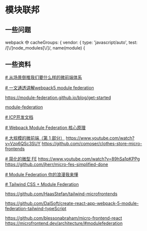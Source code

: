 # 模块联邦


## 一些问题

webpack 中
       cacheGroups: {
          vendor: {
            type: 'javascript/auto',
            test: /[\\/]node_modules[\\/]/,
            name(module) {

## 一些资料

[# 从场景倒推我们要什么样的微前端体系](https://juejin.cn/post/6981638032768106526)

[# 一文通透讲解webpack5 module federation](https://juejin.cn/post/7048125682861703181)

https://module-federation.github.io/blog/get-started

[module-federation](https://xiaohanglin.site/pages/f40965/#module-federation%E4%BB%8B%E7%BB%8D)

[# ICP开发文档](https://sdk.nnsdao.com/)

[# Webpack Module Federation 核心原理](https://zhuanlan.zhihu.com/p/449700396)

[# 大规模的微前端（第 1 部分）](https://medium.com/xgeeks/micro-frontends-at-scale-part-1-a8ab67bfb773)
https://www.youtube.com/watch?v=Vzp6QSc3SUY
https://github.com/comoser/clothes-store-micro-frontends

[# 简化的微型 FE](https://levelup.gitconnected.com/micro-fes-simplified-361dff983c27)
https://www.youtube.com/watch?v=89hSa1pKPPg
https://github.com/jherr/micro-fes-simplified-done


[# Module Federation 你的浪漫我来懂](https://juejin.cn/post/6984966164629225502)

[# Tailwind CSS + Module Federation](https://ng-journal.com/blog/2022-12-02-tailwind-and-module-federation/)


https://github.com/HaasStefan/tailwind-microfrontends

https://github.com/DalSoft/create-react-app-webpack-5-module-federation-tailwind-typeScript

https://github.com/blessonabraham/micro-frontend-react
https://microfrontend.dev/architecture/#modulefederation


